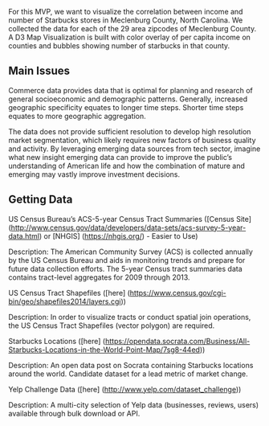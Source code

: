 For this MVP, we want to visualize the correlation between income and number of Starbucks stores in Meclenburg County, North Carolina. We collected the data for each of the 29 area zipcodes of Meclenburg County. A D3 Map Visualization is built with color overlay of per capita income on counties and bubbles showing number of starbucks in that county.

## Main Issues

Commerce data provides data that is optimal for planning and research of general socioeconomic and demographic patterns. Generally, increased geographic specificity equates to longer time steps. Shorter time steps equates to more geographic aggregation. 

The data does not provide sufficient resolution to develop high resolution market segmentation, which likely requires new factors of business quality and activity. By leveraging emerging data sources from tech sector, imagine what new insight emerging data can provide to improve the public’s understanding of American life and how the combination of mature and emerging may vastly improve investment decisions.

## Getting Data

US Census Bureau’s ACS-5-year Census Tract Summaries ([Census Site] (http://www.census.gov/data/developers/data-sets/acs-survey-5-year-data.html) or [NHGIS] (https://nhgis.org/) - Easier to Use)

Description: The American Community Survey (ACS) is collected annually by the US Census Bureau and aids in monitoring trends and prepare for future data collection efforts. The 5-year Census tract summaries data contains tract-level aggregates for 2009 through 2013. 

US Census Tract Shapefiles ([here] (https://www.census.gov/cgi-bin/geo/shapefiles2014/layers.cgi))

Description: In order to visualize tracts or conduct spatial join operations, the US Census Tract Shapefiles (vector polygon) are required.

Starbucks Locations ([here] (https://opendata.socrata.com/Business/All-Starbucks-Locations-in-the-World-Point-Map/7sg8-44ed))

Description: An open data post on Socrata containing Starbucks locations around the world. Candidate dataset for a lead metric of market change. 

Yelp Challenge Data ([here] (http://www.yelp.com/dataset_challenge))

Description: A multi-city selection of Yelp data (businesses, reviews, users) available through bulk download or API.
